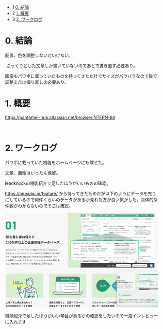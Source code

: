 *   1 [0. 結論](#0.結論)
*   2 [1. 概要](#1.概要)
*   3 [2. ワークログ](#2.ワークログ)

# 0. 結論

配置、色を調整しないといけない。

 ざっくりとした文章しか書いていないのであとで書き直す必要あり。

画像もパワポに載っていたものを持ってきただけでサイズがバラバラなので後で調整または撮り直しの必要あり。

# 1. 概要

https://pantarhei-hub.atlassian.net/browse/INTERN-86 

 

# 2. ワークログ

パワポに載っていた機能をホームページにも載せた。

文章、画像はいったん保留。



leadknockの機能紹介で足したほうがいいものの確認。

https://musubu.in/feature/ から持ってきたものだが以下のようにデータを売りにしているので何件くらいのデータがあるか見れた方が良い気がした。具体的な件数がわからないのでそこは確認。

![alt text](../images/image22.png)

機能紹介で足したほうがいい項目があるかの確認をしたいので一度インレビューに入れます
